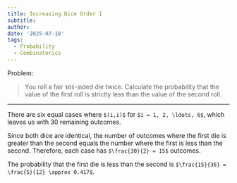 ```yaml
---
title: Increasing Dice Order I
subtitle: 
author: 
date: '2025-07-18'
tags:
  - Probability
  - Combinatorics
---
```



Problem:

> You roll a fair `$6$`-sided die twice. Calculate the probability that the value of the first roll is strictly less than the value of the second roll.

---

There are six equal cases where `$(i,i)$` for `$i = 1, 2, \ldots, 6$`, which leaves us with 30 remaining outcomes.

Since both dice are identical, the number of outcomes where the first die is greater than the second equals the number where the first is less than the second. Therefore, each case has `$\frac{30}{2} = 15$` outcomes.

The probability that the first die is less than the second is `$\frac{15}{36} = \frac{5}{12} \approx 0.417$`.
